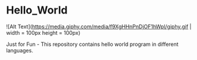 # Hello_World

![Alt Text](https://media.giphy.com/media/f9XgHHnPnDjOF1hWpl/giphy.gif | width = 100px height = 100px)

Just for Fun - This repository contains hello world program in different languages. 

